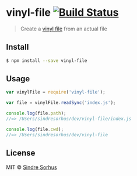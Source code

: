 # vinyl-file [![Build Status](https://travis-ci.org/sindresorhus/vinyl-file.svg?branch=master)](https://travis-ci.org/sindresorhus/vinyl-file)

> Create a [vinyl file](https://github.com/wearefractal/vinyl) from an actual file


## Install

```sh
$ npm install --save vinyl-file
```


## Usage

```js
var vinylFile = require('vinyl-file');

var file = vinylFile.readSync('index.js');

console.log(file.path);
//=> /Users/sindresorhus/dev/vinyl-file/index.js

console.log(file.cwd);
//=> /Users/sindresorhus/dev/vinyl-file
```


## License

MIT © [Sindre Sorhus](http://sindresorhus.com)
